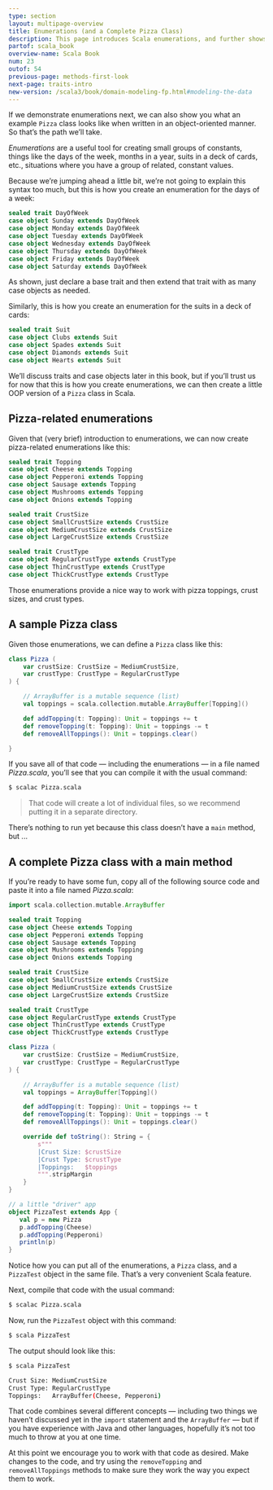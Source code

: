 ```yaml
---
type: section
layout: multipage-overview
title: Enumerations (and a Complete Pizza Class)
description: This page introduces Scala enumerations, and further shows how to create a complete OOP 'Pizza' class that uses those enumerations.
partof: scala_book
overview-name: Scala Book
num: 23
outof: 54
previous-page: methods-first-look
next-page: traits-intro
new-version: /scala3/book/domain-modeling-fp.html#modeling-the-data
---
```



If we demonstrate enumerations next, we can also show you what an example `Pizza` class looks like when written in an object-oriented manner. So that’s the path we’ll take.

*Enumerations* are a useful tool for creating small groups of constants, things like the days of the week, months in a year, suits in a deck of cards, etc., situations where you have a group of related, constant values.

Because we’re jumping ahead a little bit, we’re not going to explain this syntax too much, but this is how you create an enumeration for the days of a week:

```scala
sealed trait DayOfWeek
case object Sunday extends DayOfWeek
case object Monday extends DayOfWeek
case object Tuesday extends DayOfWeek
case object Wednesday extends DayOfWeek
case object Thursday extends DayOfWeek
case object Friday extends DayOfWeek
case object Saturday extends DayOfWeek
```

As shown, just declare a base trait and then extend that trait with as many case objects as needed.

Similarly, this is how you create an enumeration for the suits in a deck of cards:

```scala
sealed trait Suit
case object Clubs extends Suit
case object Spades extends Suit
case object Diamonds extends Suit
case object Hearts extends Suit
```

We’ll discuss traits and case objects later in this book, but if you’ll trust us for now that this is how you create enumerations, we can then create a little OOP version of a `Pizza` class in Scala.



## Pizza-related enumerations

Given that (very brief) introduction to enumerations, we can now create pizza-related enumerations like this:

```scala
sealed trait Topping
case object Cheese extends Topping
case object Pepperoni extends Topping
case object Sausage extends Topping
case object Mushrooms extends Topping
case object Onions extends Topping

sealed trait CrustSize
case object SmallCrustSize extends CrustSize
case object MediumCrustSize extends CrustSize
case object LargeCrustSize extends CrustSize

sealed trait CrustType
case object RegularCrustType extends CrustType
case object ThinCrustType extends CrustType
case object ThickCrustType extends CrustType
```

Those enumerations provide a nice way to work with pizza toppings, crust sizes, and crust types.



## A sample Pizza class

Given those enumerations, we can define a `Pizza` class like this:

```scala
class Pizza (
    var crustSize: CrustSize = MediumCrustSize, 
    var crustType: CrustType = RegularCrustType
) {

    // ArrayBuffer is a mutable sequence (list)
    val toppings = scala.collection.mutable.ArrayBuffer[Topping]()

    def addTopping(t: Topping): Unit = toppings += t
    def removeTopping(t: Topping): Unit = toppings -= t
    def removeAllToppings(): Unit = toppings.clear()

}
```

If you save all of that code — including the enumerations — in a file named *Pizza.scala*, you’ll see that you can compile it with the usual command:

```sh
$ scalac Pizza.scala
```

>That code will create a lot of individual files, so we recommend putting it in a separate directory.

There’s nothing to run yet because this class doesn’t have a `main` method, but ...



## A complete Pizza class with a main method

If you’re ready to have some fun, copy all of the following source code and paste it into a file named *Pizza.scala*:

```scala
import scala.collection.mutable.ArrayBuffer

sealed trait Topping
case object Cheese extends Topping
case object Pepperoni extends Topping
case object Sausage extends Topping
case object Mushrooms extends Topping
case object Onions extends Topping

sealed trait CrustSize
case object SmallCrustSize extends CrustSize
case object MediumCrustSize extends CrustSize
case object LargeCrustSize extends CrustSize

sealed trait CrustType
case object RegularCrustType extends CrustType
case object ThinCrustType extends CrustType
case object ThickCrustType extends CrustType

class Pizza (
    var crustSize: CrustSize = MediumCrustSize, 
    var crustType: CrustType = RegularCrustType
) {

    // ArrayBuffer is a mutable sequence (list)
    val toppings = ArrayBuffer[Topping]()

    def addTopping(t: Topping): Unit = toppings += t
    def removeTopping(t: Topping): Unit = toppings -= t
    def removeAllToppings(): Unit = toppings.clear()

    override def toString(): String = {
        s"""
        |Crust Size: $crustSize
        |Crust Type: $crustType
        |Toppings:   $toppings
        """.stripMargin
    }
}

// a little "driver" app
object PizzaTest extends App {
   val p = new Pizza
   p.addTopping(Cheese)
   p.addTopping(Pepperoni)
   println(p)
}
```

Notice how you can put all of the enumerations, a `Pizza` class, and a `PizzaTest` object in the same file. That’s a very convenient Scala feature.

Next, compile that code with the usual command:

```sh
$ scalac Pizza.scala
```

Now, run the `PizzaTest` object with this command:

```sh
$ scala PizzaTest
```

The output should look like this:

```sh
$ scala PizzaTest

Crust Size: MediumCrustSize
Crust Type: RegularCrustType
Toppings:   ArrayBuffer(Cheese, Pepperoni)
```

That code combines several different concepts — including two things we haven’t discussed yet in the `import` statement and the `ArrayBuffer` — but if you have experience with Java and other languages, hopefully it’s not too much to throw at you at one time.

At this point we encourage you to work with that code as desired. Make changes to the code, and try using the `removeTopping` and `removeAllToppings` methods to make sure they work the way you expect them to work.
